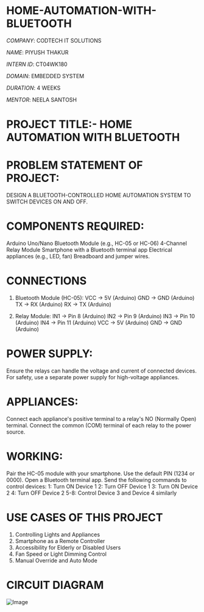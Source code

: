 # HOME-AUTOMATION-WITH-BLUETOOTH

*COMPANY*: CODTECH IT SOLUTIONS

*NAME*: PIYUSH THAKUR

*INTERN ID*: CT04WK180

*DOMAIN*: EMBEDDED SYSTEM 

*DURATION*: 4 WEEKS

*MENTOR*: NEELA SANTOSH

# PROJECT TITLE:- HOME AUTOMATION WITH BLUETOOTH

# PROBLEM STATEMENT OF PROJECT:
DESIGN A BLUETOOTH-CONTROLLED HOME AUTOMATION SYSTEM TO SWITCH DEVICES ON AND OFF.

# COMPONENTS REQUIRED:
Arduino Uno/Nano Bluetooth Module (e.g., HC-05 or HC-06) 4-Channel Relay Module Smartphone with a Bluetooth terminal app Electrical appliances (e.g., LED, fan) Breadboard and jumper wires.

# CONNECTIONS
1) Bluetooth Module (HC-05):
VCC → 5V (Arduino) 
GND → GND (Arduino) 
TX → RX (Arduino) 
RX → TX (Arduino)

2) Relay Module:
IN1 → Pin 8 (Arduino) 
IN2 → Pin 9 (Arduino) 
IN3 → Pin 10 (Arduino) 
IN4 → Pin 11 (Arduino) 
VCC → 5V (Arduino)
GND → GND (Arduino)

# POWER SUPPLY:
Ensure the relays can handle the voltage and current of connected devices. For safety, use a separate power supply for high-voltage appliances.

# APPLIANCES:
Connect each appliance's positive terminal to a relay's NO (Normally Open) terminal. Connect the common (COM) terminal of each relay to the power source.

# WORKING:
Pair the HC-05 module with your smartphone. Use the default PIN (1234 or 0000). Open a Bluetooth terminal app. Send the following commands to control devices: 1: Turn ON Device 1 2: Turn OFF Device 1 3: Turn ON Device 2 4: Turn OFF Device 2 5-8: Control Device 3 and Device 4 similarly

# USE CASES OF THIS PROJECT
1) Controlling Lights and Appliances
2) Smartphone as a Remote Controller
3) Accessibility for Elderly or Disabled Users
4) Fan Speed or Light Dimming Control
5) Manual Override and Auto Mode


# CIRCUIT DIAGRAM 

![Image](https://github.com/user-attachments/assets/390517c8-bd15-4865-ac23-8eda1436bb9f)
